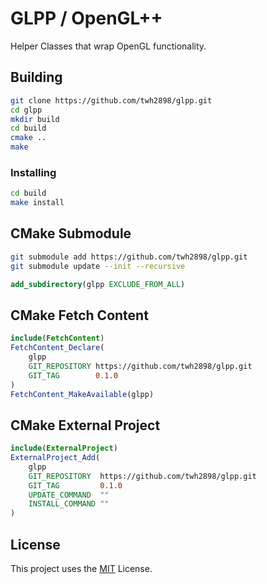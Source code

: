 # GLPP / OpenGL++

Helper Classes that wrap OpenGL functionality.

## Building

```sh
git clone https://github.com/twh2898/glpp.git
cd glpp
mkdir build
cd build
cmake ..
make
```

### Installing

```sh
cd build
make install
```

## CMake Submodule

```sh
git submodule add https://github.com/twh2898/glpp.git
git submodule update --init --recursive
```

```cmake
add_subdirectory(glpp EXCLUDE_FROM_ALL)
```

## CMake Fetch Content

```cmake
include(FetchContent)
FetchContent_Declare(
    glpp
    GIT_REPOSITORY https://github.com/twh2898/glpp.git
    GIT_TAG        0.1.0
)
FetchContent_MakeAvailable(glpp)
```

## CMake External Project

```cmake
include(ExternalProject)
ExternalProject_Add(
    glpp
    GIT_REPOSITORY  https://github.com/twh2898/glpp.git
    GIT_TAG         0.1.0
    UPDATE_COMMAND  ""
    INSTALL_COMMAND ""
)
```

## License

This project uses the [MIT](LICENSE) License.